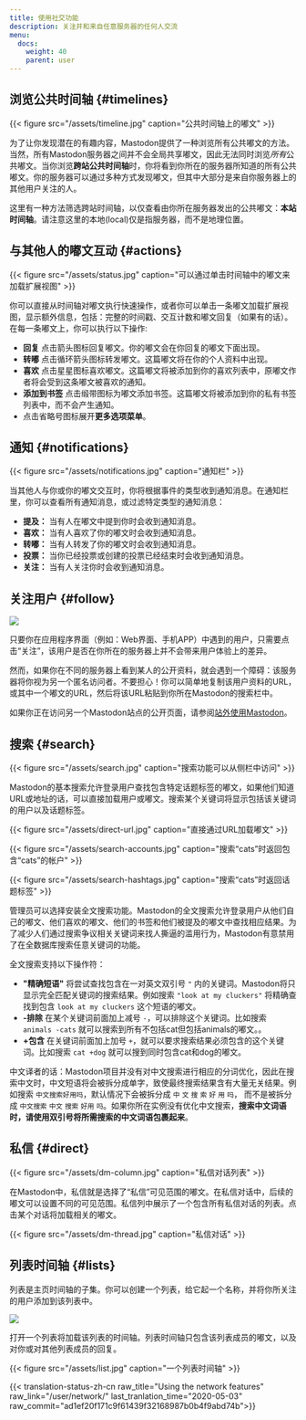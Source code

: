 ```yaml
---
title: 使用社交功能
description: 关注并和来自任意服务器的任何人交流
menu:
  docs:
    weight: 40
    parent: user
---
```


## 浏览公共时间轴 {#timelines}

{{< figure src="/assets/timeline.jpg" caption="公共时间轴上的嘟文" >}}

为了让你发现潜在的有趣内容，Mastodon提供了一种浏览所有公共嘟文的方法。当然，所有Mastodon服务器之间并不会全局共享嘟文，因此无法同时浏览*所有*公共嘟文。当你浏览**跨站公共时间轴**时，你将看到你所在的服务器所知道的所有公共嘟文。你的服务器可以通过多种方式发现嘟文，但其中大部分是来自你服务器上的其他用户关注的人。

这里有一种方法筛选跨站时间轴，以仅查看由你所在服务器发出的公共嘟文：**本站时间轴**。请注意这里的本地\(local\)仅是指服务器，而不是地理位置。

## 与其他人的嘟文互动 {#actions}

{{< figure src="/assets/status.jpg" caption="可以通过单击时间轴中的嘟文来加载扩展视图" >}}

你可以直接从时间轴对嘟文执行快速操作，或者你可以单击一条嘟文加载扩展视图，显示额外信息，包括：完整的时间戳、交互计数和嘟文回复（如果有的话）。在每一条嘟文上，你可以执行以下操作:

* **回复** 点击箭头图标回复嘟文。你的嘟文会在你回复的嘟文下面出现。
* **转嘟** 点击循环箭头图标转发嘟文。这篇嘟文将在你的个人资料中出现。
* **喜欢** 点击星星图标喜欢嘟文。这篇嘟文将被添加到你的喜欢列表中，原嘟文作者将会受到这条嘟文被喜欢的通知。
* **添加到书签** 点击缎带图标为嘟文添加书签。这篇嘟文将被添加到你的私有书签列表中，而不会产生通知。
* 点击省略号图标展开**更多选项菜单**。

## 通知 {#notifications}

{{< figure src="/assets/notifications.jpg" caption="通知栏" >}}

当其他人与你或你的嘟文交互时，你将根据事件的类型收到通知消息。在通知栏里，你可以查看所有通知消息，或过滤特定类型的通知消息：

* **提及：** 当有人在嘟文中提到你时会收到通知消息。
* **喜欢：** 当有人喜欢了你的嘟文时会收到通知消息。
* **转嘟：** 当有人转发了你的嘟文时会收到通知消息。
* **投票：** 当你已经投票或创建的投票已经结束时会收到通知消息。
* **关注：** 当有人关注你时会收到通知消息。

## 关注用户 {#follow}

![](/assets/profile.jpg)

只要你在应用程序界面（例如：Web界面、手机APP）中遇到的用户，只需要点击“关注”，该用户是否在你所在的服务器上并不会带来用户体验上的差异。

然而，如果你在不同的服务器上看到某人的公开资料，就会遇到一个障碍：该服务器将你视为另一个匿名访问者。不要担心！你可以简单地复制该用户资料的URL，或其中一个嘟文的URL，然后将该URL粘贴到你所在Mastodon的搜索栏中。

如果你正在访问另一个Mastodon站点的公开页面，请参阅[站外使用Mastodon](../external#interact)。

## 搜索 {#search}

{{< figure src="/assets/search.jpg" caption="搜索功能可以从侧栏中访问" >}}

Mastodon的基本搜索允许登录用户查找包含特定话题标签的嘟文，如果他们知道URL或地址的话，可以直接加载用户或嘟文。搜索某个关键词将显示包括该关键词的用户以及话题标签。

{{< figure src="/assets/direct-url.jpg" caption="直接通过URL加载嘟文" >}}

{{< figure src="/assets/search-accounts.jpg" caption="搜索“cats”时返回包含“cats”的帐户" >}}

{{< figure src="/assets/search-hashtags.jpg" caption="搜索“cats”时返回话题标签" >}}

管理员可以选择安装全文搜索功能。Mastodon的全文搜索允许登录用户从他们自己的嘟文、他们喜欢的嘟文、他们的书签和他们被提及的嘟文中查找相应结果。为了减少人们通过搜索争议相关关键词来找人撕逼的滥用行为，Mastodon有意禁用了在全数据库搜索任意关键词的功能。

全文搜索支持以下操作符：

* **"精确短语"** 将尝试查找包含在一对英文双引号 `"` 内的关键词。Mastodon将只显示完全匹配关键词的搜索结果。例如搜索 `"look at my cluckers"` 将精确查找到包含 `look at my cluckers` 这个短语的嘟文。
* **-排除** 在某个关键词前面加上减号 `-`，可以排除这个关键词。比如搜索 `animals -cats` 就可以搜索到所有不包括cat但包括animals的嘟文。。
* **+包含** 在关键词前面加上加号 `+`，就可以要求搜索结果必须包含的这个关键词。比如搜索 `cat +dog` 就可以搜到同时包含cat和dog的嘟文。

中文译者的话：Mastodon项目并没有对中文搜索进行相应的分词优化，因此在搜索中文时，中文短语将会被拆分成单字，致使最终搜索结果含有大量无关结果。例如搜索 `中文搜索好用吗`，默认情况下会被拆分成 `中` `文` `搜` `索` `好` `用` `吗`， 而不是被拆分成 `中文搜索` `中文` `搜索` `好用` `吗`。如果你所在实例没有优化中文搜索，**搜索中文词语时，请使用双引号将所需搜索的中文词语包裹起来**。

## 私信 {#direct}

{{< figure src="/assets/dm-column.jpg" caption="私信对话列表" >}}

在Mastodon中，私信就是选择了“私信”可见范围的嘟文。在私信对话中，后续的嘟文可以设置不同的可见范围。私信列中展示了一个包含所有私信对话的列表。点击某个对话将加载相关的嘟文。

{{< figure src="/assets/dm-thread.jpg" caption="私信对话" >}}

## 列表时间轴 {#lists}

列表是主页时间轴的子集。你可以创建一个列表，给它起一个名称，并将你所关注的用户添加到该列表中。

![](/assets/lists.jpg)

打开一个列表将加载该列表的时间轴。列表时间轴只包含该列表成员的嘟文，以及对你或对其他列表成员的回复。

{{< figure src="/assets/list.jpg" caption="一个列表时间轴" >}}

{{< translation-status-zh-cn raw_title="Using the network features" raw_link="/user/network/" last_tranlation_time="2020-05-03" raw_commit="ad1ef20f171c9f61439f32168987b0b4f9abd74b">}}
